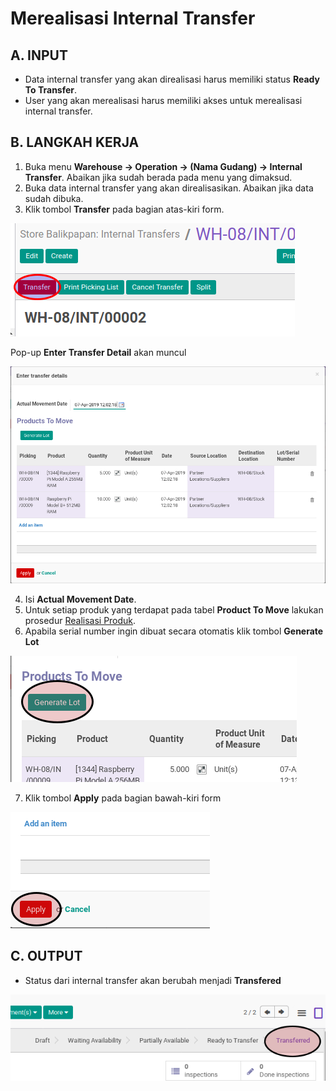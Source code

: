# Merealisasi Internal Transfer

## A. INPUT

* Data internal transfer yang akan direalisasi harus memiliki status **Ready To Transfer**.
* User yang akan merealisasi harus memiliki akses untuk merealisasi internal transfer.

## B. LANGKAH KERJA

1. Buka menu **Warehouse -> Operation -> (Nama Gudang) -> Internal Transfer**. Abaikan jika sudah berada
pada menu yang dimaksud.
2. Buka data internal transfer yang akan direalisasikan. Abaikan jika data sudah dibuka.
3. Klik tombol **Transfer** pada bagian atas-kiri form.


![](../../img/internal-transfer/tombol-transfer.png)

Pop-up **Enter Transfer Detail** akan muncul

![](../../img/internal-transfer/pop-up-enter-transfer-detail.png)

4. Isi **Actual Movement Date**.
5. Untuk setiap produk yang terdapat pada tabel **Product To Move** lakukan prosedur [Realisasi Produk](./transfer-product.md).
6. Apabila serial number ingin dibuat secara otomatis klik tombol **Generate Lot**

![](../../img/internal-transfer/tombol-generate-lot.png)

7. Klik tombol **Apply** pada bagian bawah-kiri form

![](../../img/internal-transfer/tombol-apply-transfer-detail.png)

## C. OUTPUT

* Status dari internal transfer akan berubah menjadi **Transfered**

![](../../img/internal-transfer/status-transfered.png)
